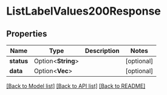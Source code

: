 # ListLabelValues200Response

## Properties

Name | Type | Description | Notes
------------ | ------------- | ------------- | -------------
**status** | Option<**String**> |  | [optional]
**data** | Option<**Vec<String>**> |  | [optional]

[[Back to Model list]](../README.md#documentation-for-models) [[Back to API list]](../README.md#documentation-for-api-endpoints) [[Back to README]](../README.md)


